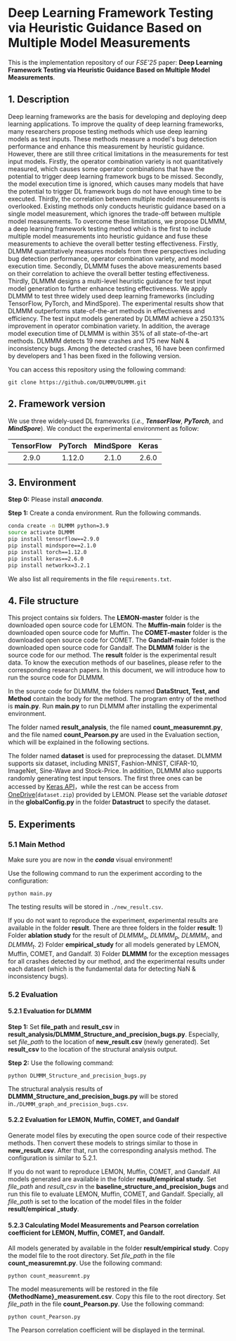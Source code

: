 # Deep Learning Framework Testing via Heuristic Guidance Based on Multiple Model Measurements

This is the implementation repository of our *FSE'25* paper: **Deep Learning Framework Testing via Heuristic Guidance Based on Multiple Model Measurements**.



## 1. Description

Deep learning frameworks are the basis for developing and deploying deep learning applications. To improve the quality of deep learning frameworks, many researchers propose testing methods which use deep learning models as test inputs. These methods measure a model's bug detection performance and enhance this measurement by heuristic guidance. However, there are still three critical limitations in the measurements for test input models. Firstly, the operator combination variety is not quantitatively measured, which causes some operator combinations that have the potential to trigger deep learning framework bugs to be missed. Secondly, the model execution time is ignored, which causes many models that have the potential to trigger DL framework bugs do not have enough time to be executed. Thirdly, the correlation between multiple model measurements is overlooked. Existing methods only conducts heuristic guidance based on a single model measurement, which ignores the trade-off between multiple model measurements. To overcome these limitations, we propose DLMMM, a deep learning framework testing method which is the first to include multiple model measurements into heuristic guidance and fuse these measurements to achieve the overall better testing effectiveness. Firstly, DLMMM quantitatively measures models from three perspectives including bug detection performance, operator combination variety, and model execution time. Secondly, DLMMM fuses the above measurements based on their correlation to achieve the overall better testing effectiveness. Thirdly, DLMMM designs a multi-level heuristic guidance for test input model generation to further enhance testing effectiveness. We apply DLMMM to test three widely used deep learning frameworks (including TensorFlow, PyTorch, and MindSpore). The experimental results show that DLMMM outperforms state-of-the-art methods in effectiveness and efficiency. The test input models generated by DLMMM achieve a 250.13% improvement in operator combination variety. In addition, the average model execution time of DLMMM is within 35% of all state-of-the-art methods.
DLMMM detects 19 new crashes and 175 new NaN \& inconsistency bugs. Among the detected crashes, 16 have been confirmed by developers and 1 has been fixed in the following version.



You can access this repository using the following command:

```shell
git clone https://github.com/DLMMM/DLMMM.git
```



## 2. Framework version

We use three widely-used DL frameworks (*i.e.*, ***TensorFlow***, ***PyTorch***, and ***MindSpore***). We conduct the experimental environment as follow:

| TensorFlow | PyTorch | MindSpore | Keras |
| :--------: | :-----: | :-------: | :---: |
|   2.9.0    | 1.12.0  |   2.1.0   | 2.6.0 |



## 3. Environment

**Step 0:** Please install ***anaconda***.

**Step 1:** Create a conda environment. Run the following commands.

```sh
conda create -n DLMMM python=3.9
source activate DLMMM
pip install tensorflow==2.9.0
pip install mindspore==2.1.0
pip install torch==1.12.0
pip install keras==2.6.0
pip install networkx=3.2.1
```

We also list all requirements in the file `requirements.txt`.

## 4. File structure

This project contains six folders. The **LEMON-master** folder is the downloaded open source code for LEMON. The **Muffin-main** folder is the downloaded open source code for Muffin. The **COMET-master** folder is the downloaded open source code for COMET. The **Gandalf-main** folder is the downloaded open source code for Gandalf. The **DLMMM** folder is the source code for our method. The **result** folder is the experimental result data. To know the execution methods of our baselines, please refer to the corresponding research papers. In this document, we will introduce how to run the source code for DLMMM.

In the source code for DLMMM, the folders named **DataStruct, Test, and Method** contain the body for the method. The program entry of the method is **main.py**. Run **main.py** to run DLMMM after installing the experimental environment.

The folder named **result_analysis**, the file named **count_measuremnt.py**, and the file named **count_Pearson.py** are used in the Evaluation section, which will be explained in the following sections.

The folder named  **dataset** is used for preprocessing the dataset. DLMMM supports six dataset, including MNIST, Fashion-MNIST, CIFAR-10, ImageNet, Sine-Wave and Stock-Price. In addition, DLMMM also supports randomly generating test input tensors. The first three ones can be accessed by [Keras API](https://keras.io/api/datasets/)，while the rest can be access from [OneDrive](https://onedrive.live.com/?authkey=%21ANVR8C2wSN1Rb9M&id=34CB15091B189D3E%211909&cid=34CB15091B189D3E)(`dataset.zip`) provided by LEMON. Please set the variable *dataset* in the **globalConfig.py** in the folder **Datastruct** to specify the dataset.

## 5. Experiments

### 5.1 Main Method

Make sure you are now in the ***conda*** visual environment!

Use the following command to run the experiment according to the configuration:

```shell
python main.py
```

The testing results will be stored in `./new_result.csv`.

If you do not want to reproduce the experiment, experimental results are available in the folder **result**. There are three folders in the folder **result**: 1) Folder **ablation study** for the result of $DLMMM_o$, $DLMMM_p$, $DLMMM_r$, and $DLMMM_t$. 2) Folder **empirical_study** for all models generated by LEMON, Muffin, COMET, and Gandalf. 3) Folder **DLMMM** for the exception messages for all crashes detected by our method, and the experimental results under each dataset (which is the fundamental data for detecting NaN & inconsistency bugs). 

### 5.2 Evaluation

#### 5.2.1 Evaluation for DLMMM

**Step 1:** Set **file_path** and **result_csv** in **result_analysis/DLMMM_Structure_and_precision_bugs.py**. Especially, set *file_path* to the location of **new_result.csv** (newly generated). Set **result_csv** to the location of the structural analysis output.

**Step 2:** Use the following command:

```shell
python DLMMM_Structure_and_precision_bugs.py
```

The structural analysis results of **DLMMM_Structure_and_precision_bugs.py** will be stored in`./DLMMM_graph_and_precision_bugs.csv`.

#### 5.2.2 Evaluation for LEMON, Muffin, COMET, and Gandalf

Generate model files by executing the open source code of their respective methods. Then convert these models to strings similar to those in **new_result.csv**. After that, run the corresponding analysis method. The configuration is similar to 5.2.1.

If you do not want to reproduce LEMON, Muffin, COMET, and Gandalf. All models generated are available in  the folder **result/empirical study**. Set *file_path* and *result_csv* in the **baseline_structure_and_precision_bugs** and run this file to evaluate LEMON, Muffin, COMET, and Gandalf. Specially, all *file_path* is set to the location of the model files in the folder **result/empirical _study**.

#### 5.2.3 Calculating Model Measurements and Pearson correlation coefficient for LEMON, Muffin, COMET, and Gandalf.

All models generated by available in the folder **result/empirical study**. Copy the model file to the root directory. Set *file_path* in the file **count_measuremnt.py**. Use the following command:

```
python count_measuremnt.py
```

The model measurements will be restored in the file **{MethodName}_measurement.csv**. Copy this file to the root directory. Set *file_path* in the file **count_Pearson.py**. Use the following command:

```
python count_Pearson.py
```

The Pearson correlation coefficient will be displayed in the terminal.
